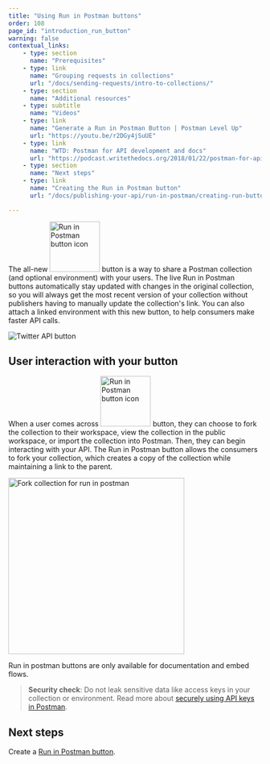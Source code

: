 ```yaml
---
title: "Using Run in Postman buttons"
order: 108
page_id: "introduction_run_button"
warning: false
contextual_links:
    - type: section
      name: "Prerequisites"
    - type: link
      name: "Grouping requests in collections"
      url: "/docs/sending-requests/intro-to-collections/"
    - type: section
      name: "Additional resources"
    - type: subtitle
      name: "Videos"
    - type: link
      name: "Generate a Run in Postman Button | Postman Level Up"
      url: "https://youtu.be/r2DGy4jSuUE"
    - type: link
      name: "WTD: Postman for API development and docs"
      url: "https://podcast.writethedocs.org/2018/01/22/postman-for-api-docs-write-the-docs/"
    - type: section
      name: "Next steps"
    - type: link
      name: "Creating the Run in Postman button"
      url: "/docs/publishing-your-api/run-in-postman/creating-run-button/"

---
```


The all-new <img alt="Run in Postman button icon" src="https://assets.postman.com/postman-docs/run-in-postman-button-icon.jpg" width="100px"/> button is a way to share a Postman collection (and optional environment) with your users. The live Run in Postman buttons automatically stay updated with changes in the original collection, so you will always get the most recent version of your collection without publishers having to manually update the collection's link. You can also attach a linked environment with this new button, to help consumers make faster API calls.

![Twitter API button](https://assets.postman.com/postman-docs/twitter-api-RIP-button.jpg)

## User interaction with your button

When a user comes across <img alt="Run in Postman button icon" src="https://assets.postman.com/postman-docs/run-in-postman-button-icon.jpg" width="100px"/> button, they can choose to fork the collection to their workspace, view the collection in the public workspace, or import the collection into Postman. Then, they can begin interacting with your API. The Run in Postman button allows the consumers to fork your collection, which creates a copy of the collection while maintaining a link to the parent.

<img alt="Fork collection for run in postman" src="https://assets.postman.com/postman-docs/fork-collection-for-run-in-postman.jpg" height="350px"/>

Run in postman buttons are only available for documentation and embed flows.

> **Security check**: Do not leak sensitive data like access keys in your collection or environment. Read more about [securely using API keys in Postman](https://blog.postman.com/how-to-use-api-keys/).

## Next steps

Create a [Run in Postman button](/docs/publishing-your-api/run-in-postman/creating-run-button/).
